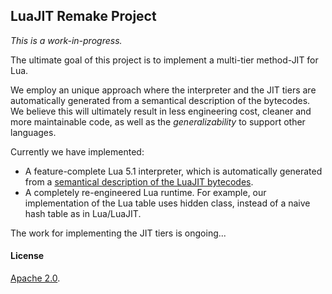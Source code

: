 ## LuaJIT Remake Project 

*This is a work-in-progress.*

The ultimate goal of this project is to implement a multi-tier method-JIT for Lua.

We employ an unique approach where the interpreter and the JIT tiers are automatically generated from a semantical description of the bytecodes. We believe this will ultimately result in less engineering cost, cleaner and more maintainable code, as well as the *generalizability* to support other languages.
 
Currently we have implemented:
* A feature-complete Lua 5.1 interpreter, which is automatically generated from a [semantical description of the LuaJIT bytecodes](annotated/bytecodes). 
* A completely re-engineered Lua runtime. For example, our implementation of the Lua table uses hidden class, instead of a naive hash table as in Lua/LuaJIT.

The work for implementing the JIT tiers is ongoing...

#### License

[Apache 2.0](https://www.apache.org/licenses/LICENSE-2.0).


